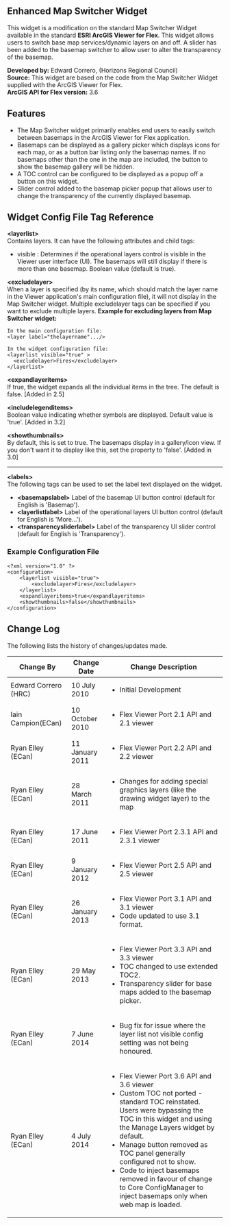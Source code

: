 ## Enhanced Map Switcher Widget ##
This widget is a modification on the standard Map Switcher Widget available in the standard **ESRI ArcGIS Viewer for Flex**.  This widget allows users to switch base map services/dynamic layers on and off.  A slider has been added to the basemap switcher to allow user to alter the transparency of the basemap.

**Developed by:**	Edward Correro, (Horizons Regional Council)  
**Source:**  This widget are based on the code from the Map Switcher Widget supplied with the ArcGIS Viewer for Flex.  
**ArcGIS API for Flex version:**  3.6



## Features ##
- The Map Switcher widget primarily enables end users to easily switch between basemaps in the ArcGIS Viewer for Flex application.
- Basemaps can be displayed as a gallery picker which displays icons for each map, or as a button bar listing only the basemap names.  If no basemaps other than the one in the map are included, the button to show the basemap gallery will be hidden.
- A TOC control can be configured to be displayed as a popup off a button on this widget. 
- Slider control added to the basemap picker popup that allows user to change the transparency of the currently displayed basemap.  


## Widget Config File Tag Reference ##

**<layerlist\>**  
Contains layers. It can have the following attributes and child tags:  

- visible : Determines if the operational layers control is visible in the Viewer user interface (UI). The basemaps will still display if there is more than one basemap. Boolean value (default is true).  
 

**<excludelayer\>**  
When a layer is specified (by its name, which should match the layer name in the Viewer application's main configuration file), it will not display in the Map Switcher widget. Multiple excludelayer tags can be specified if you want to exclude multiple layers.
**Example for excluding layers from Map Switcher widget:**

	In the main configuration file:
	<layer label="thelayername".../>
	
	In the widget configuration file:
	<layerlist visible="true" >
	  <excludelayer>Fires</excludelayer>
	</layerlist>


**<expandlayeritems\>**  
If true, the widget expands all the individual items in the tree. The default is false. [Added in 2.5]

**<includelegenditems\>**  
Boolean value indicating whether symbols are displayed. Default value is 'true'. [Added in 3.2]

**<showthumbnails\>**  
By default, this is set to true. The basemaps display in a gallery/icon view. If you don't want it to display like this, set the property to 'false'. [Added in 3.0]


----------

**<labels\>**  
The following tags can be used to set the label text displayed on the widget.

- **<basemapslabel\>**
Label of the basemap UI button control (default for English is 'Basemap').
- **<layerlistlabel\>**
Label of the operational layers UI button control (default for English is 'More...'). 
- **<transparencysliderlabel\>**
Label of the transparency UI slider control (default for English is 'Transparency'). 


### Example Configuration File ###
	<?xml version="1.0" ?>
	<configuration>
    	<layerlist visible="true">
			<excludelayer>Fires</excludelayer>
    	</layerlist>
		<expandlayeritems>true</expandlayeritems>
		<showthumbnails>false</showthumbnails> 
	</configuration>


## Change Log ##
The following lists the history of changes/updates made.  
<table>
<thead>
<tr><th>Change By</th><th>Change Date</th><th>Change Description</th></tr>
</thead>
<tbody>
<tr><td>Edward Correro (HRC)</td><td>10 July 2010</td><td><ul><li>Initial Development</li></ul></td></tr>
<tr><td>Iain Campion(ECan)</td><td>10 October 2010</td><td><ul><li>Flex Viewer Port 2.1 API and 2.1 viewer</li></ul></td></tr>
<tr><td>Ryan Elley (ECan)</td><td>11 January 2011</td><td><ul><li>Flex Viewer Port 2.2 API and 2.2 viewer</li></ul></td></tr>
<tr><td>Ryan Elley (ECan)</td><td>28 March 2011</td><td><ul><li>Changes for adding special graphics layers (like the drawing widget layer) to the map</li></ul></td></tr>
<tr><td>Ryan Elley (ECan)</td><td>17 June 2011</td><td><ul><li>Flex Viewer Port 2.3.1 API and 2.3.1 viewer</li></ul></td></tr>
<tr><td>Ryan Elley (ECan)</td><td>9 January 2012</td><td><ul><li>Flex Viewer Port 2.5 API and 2.5 viewer</li></ul></td></tr>
<tr><td>Ryan Elley (ECan)</td><td>26 January 2013</td><td><ul><li>Flex Viewer Port 3.1 API and 3.1 viewer</li><li>Code updated to use 3.1 format.</li></ul></td></tr>
<tr><td>Ryan Elley (ECan)</td><td>29 May 2013</td><td><ul><li>Flex Viewer Port 3.3 API and 3.3 viewer</li><li>TOC changed to use extended TOC2.</li><li>Transparency slider for base maps added to the basemap picker.</li></ul></td></tr>
<tr><td>Ryan Elley (ECan)</td><td>7 June 2014</td><td><ul><li>Bug fix for issue where the layer list not visible config setting was not being honoured.</li></ul></td></tr>
<tr><td>Ryan Elley (ECan)</td><td>4 July 2014</td><td><ul><li>Flex Viewer Port 3.6 API and 3.6 viewer</li><li>Custom TOC not ported - standard TOC reinstated. Users were bypassing the TOC in this widget and using the Manage Layers widget by default.</li><li>Manage button removed as TOC panel generally configured not to show.</li><li>Code to inject basemaps removed in favour of change to Core ConfigManager to inject basemaps only when web map is loaded.</li></ul></td></tr>
</tbody>
</table>
